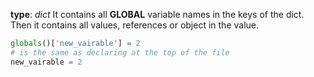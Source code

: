 **type**: *dict*
It contains all **GLOBAL** variable names in the keys of the dict.
Then it contains all values, references or object in the value.

```python
globals()['new_vairable'] = 2
# is the same as declaring at the top of the file
new_vairable = 2 
```